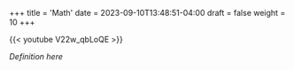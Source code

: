 +++
title = 'Math'
date = 2023-09-10T13:48:51-04:00
draft = false
weight = 10
+++

{{< youtube V22w_qbLoQE >}}

*Definition here*